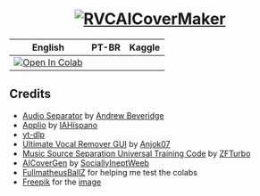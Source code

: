 <div align="center">
  
# <a href="https://github.com/ShiromiyaG/RVC-AI-Cover-Maker" target="_blank"><img src="https://github.com/ShiromiyaG/RVC-AI-Cover-Maker-WebUI/blob/main/assets/RVCCoverWebUI.png" alt="RVCAICoverMaker"></a>

| **English** | **PT-BR** | **Kaggle** |
|:---:|:---:|:---:|
| <a target="_blank" href="https://colab.research.google.com/github/AstroEmanuele/RVC-AI-Cover-Maker-UI/blob/main/assets/RVCAICoverMakerUI.ipynb"> <img src="https://colab.research.google.com/assets/colab-badge.svg" alt="Open In Colab"/> </a> |

</div>

## Credits
- [Audio Separator](https://github.com/karaokenerds/python-audio-separator) by [Andrew Beveridge](https://github.com/beveradb)
- [Applio](https://github.com/IAHispano/Applio) by [IAHispano](https://github.com/IAHispano)
- [yt-dlp](https://github.com/yt-dlp/yt-dlp)
- [Ultimate Vocal Remover GUI](https://github.com/Anjok07/ultimatevocalremovergui) by [Anjok07](https://github.com/Anjok07)
- [Music Source Separation Universal Training Code](https://github.com/ZFTurbo/Music-Source-Separation-Training) by [ZFTurbo](https://github.com/ZFTurbo)
- [AICoverGen](https://github.com/SociallyIneptWeeb/AICoverGen) by [SociallyIneptWeeb](https://github.com/SociallyIneptWeeb)
- [FullmatheusBallZ](https://www.youtube.com/@FullmatheusBallZ) for helping me test the colabs
- [Freepik](https://www.freepik.com) for the [image](https://www.freepik.com/free-psd/futuristic-cyber-monday-web-template_19966151.htm#fromView=search&page=1&position=3&uuid=d4a28e77-dc6f-4ec3-9c37-3525afc311e0)
